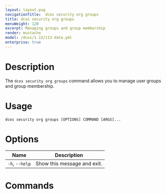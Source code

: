 ```yaml
---
layout: layout.pug
navigationTitle:  dcos security org groups
title: dcos security org groups
menuWeight: 120
excerpt: Managing groups and group membership
render: mustache
model: /dcos/1.13/113-data.yml
enterprise: true
---
```

# Description

The `dcos security org groups` command allows you to manage user groups and group membership.



# Usage 

```
dcos security org groups [OPTIONS] COMMAND [ARGS]...
```

# Options

| Name |  Description |
|---------|-------------|
|  `-h`, `--help` |  Show this message and exit.|

# Commands

